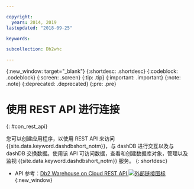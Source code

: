 ```yaml
---

copyright:
  years: 2014, 2019
lastupdated: "2018-09-25"

keywords:

subcollection: Db2whc

---
```


<!-- Attribute definitions --> 
{:new_window: target="_blank"}
{:shortdesc: .shortdesc}
{:codeblock: .codeblock}
{:screen: .screen}
{:tip: .tip}
{:important: .important}
{:note: .note}
{:deprecated: .deprecated}
{:pre: .pre}

# 使用 REST API 进行连接
{: #con_rest_api}

您可以创建应用程序，以使用 REST API 来访问 {{site.data.keyword.dashdbshort_notm}}，与 dashDB 进行交互以及与 dashDB 交换数据。使用该 API 可访问数据，查看和创建数据库对象，管理以及监视 {{site.data.keyword.dashdbshort_notm}} 服务。
{: shortdesc}

- API 参考：[Db2 Warehouse on Cloud REST API ![外部链接图标](../../../icons/launch-glyph.svg "外部链接图标")](http://ibm.biz/db2whc_api){:new_window}
    


